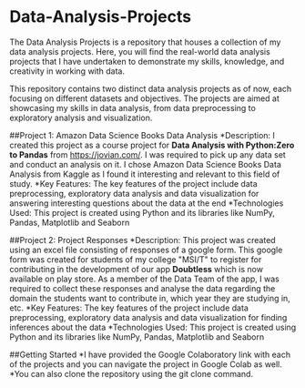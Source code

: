 # Data-Analysis-Projects
The Data Analysis Projects is a repository that houses a collection of my data analysis projects. Here, you will find the real-world data analysis projects that I have undertaken to demonstrate my skills, knowledge, and creativity in working with data.

This repository contains two distinct data analysis projects as of now, each focusing on different datasets and objectives. The projects are aimed at showcasing my skills in data analysis, from data preprocessing to exploratory analysis and visualization.

##Project 1: Amazon Data Science Books Data Analysis
*Description: I created this project as a course project for **Data Analysis with Python:Zero to Pandas** from https://jovian.com/. I was required to pick up any data set and conduct an analysis on it. I chose Amazon Data Science Books Data Analysis from Kaggle as I found it interesting and relevant to this field of study.
*Key Features: The key features of the project include data preprocessing, exploratory data analysis and data visualization for answering interesting questions about the data at the end
*Technologies Used: This project is created using Python and its libraries like NumPy, Pandas, Matplotlib and Seaborn

##Project 2: Project Responses
*Description: This project was created using an excel file consisting of responses of a google form. This google form was created for students of my college "MSI/T" to register for contributing in the development of our app **Doubtless** which is now available on play store. As a member of the Data Team of the app, I was required to collect these responses and analyse the data regarding the domain the students want to contribute in, which year they are studying in, etc.
*Key Features: The key features of the project include data preprocessing, exploratory data analysis and data visualization for finding inferences about the data
*Technologies Used: This project is created using Python and its libraries like NumPy, Pandas, Matplotlib and Seaborn

##Getting Started
*I have provided the Google Colaboratory link with each of the projects and you can navigate the project in Google Colab as well.
*You can also clone the repository using the git clone command.
